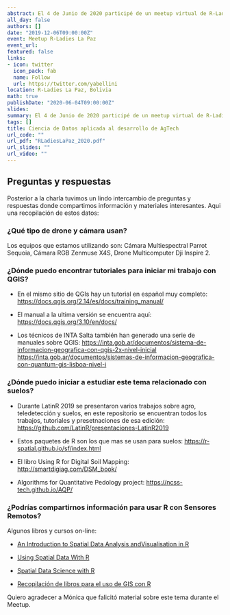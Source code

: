```yaml
---
abstract: El 4 de Junio de 2020 participé de un meetup virtual de R-Ladies La Paz. Durante la conferencia tuve la oportunidad de compartir con los asistentes mi charla sobre Data Science para desarrollar AgTech dando ejemplos desarrollados con mi equipo en la Estación Experimental Agrícola INTA de Anguil y algunos materiales de R para realizar estas tareas.
all_day: false
authors: []
date: "2019-12-06T09:00:00Z"
event: Meetup R-Ladies La Paz
event_url: 
featured: false
links:
- icon: twitter
  icon_pack: fab
  name: Follow
  url: https://twitter.com/yabellini 
location: R-Ladies La Paz, Bolivia
math: true
publishDate: "2020-06-04T09:00:00Z"
slides: 
summary: El 4 de Junio de 2020 participé de un meetup virtual de R-Ladies La Paz. Durante la conferencia tuve la oportunidad de compartir con los asistentes mi charla sobre Data Science para desarrollar AgTech dando ejemplos desarrollados con mi equipo en la Estación Experimental Agrícola INTA de Anguil y algunos materiales de R para realizar estas tareas.
tags: []
title: Ciencia de Datos aplicada al desarrollo de AgTech
url_code: ""
url_pdf: "RLadiesLaPaz_2020.pdf"
url_slides: ""
url_video: ""
---
```


## Preguntas y respuestas

Posterior a la charla tuvimos un lindo intercambio de preguntas y respuestas donde compartimos información y materiales interesantes. Aqui una recopilación de estos datos:

### ¿Qué tipo de drone y cámara usan?

Los equipos que estamos utilizando son: Cámara Multiespectral Parrot Sequoia, Cámara RGB Zenmuse X4S, Drone Multicomputer Dji Inspire 2.

### ¿Dónde puedo encontrar tutoriales para iniciar mi trabajo con QGIS?

* En el mismo sitio de QGIs hay un tutorial en español muy completo: https://docs.qgis.org/2.14/es/docs/training_manual/

* El manual a la ultima versión se encuentra aquí: https://docs.qgis.org/3.10/en/docs/

* Los técnicos de INTA Salta también han generado una serie de manuales sobre QGIS: https://inta.gob.ar/documentos/sistema-de-informacion-geografica-con-qgis-2x-nivel-inicial 
https://inta.gob.ar/documentos/sistemas-de-informacion-geografica-con-quantum-gis-lisboa-nivel-i

### ¿Dónde puedo iniciar a estudiar este tema relacionado con suelos?

* Durante LatinR 2019 se presentaron varios trabajos sobre agro, teledetección y suelos, en este repositorio se encuentran todos los trabajos, tutoriales y presetnaciones de esa edición:  https://github.com/LatinR/presentaciones-LatinR2019

* Estos paquetes de R son los que mas se usan para suelos: https://r-spatial.github.io/sf/index.html

* El libro Using R for Digital Soil Mapping: http://smartdigiag.com/DSM_book/

* Algorithms for Quantitative Pedology project: https://ncss-tech.github.io/AQP/

### ¿Podrías compartirnos información para usar R con Sensores Remotos?

Algunos libros y cursos on-line:

* [An Introduction to Spatial Data Analysis andVisualisation in R](https://www.spatialanalysisonline.com/An%20Introduction%20to%20Spatial%20Data%20Analysis%20in%20R.pdf)

* [Using Spatial Data With R](https://cengel.github.io/R-spatial/)

* [Spatial Data Science with R](https://rspatial.org/)

* [Recopilación de libros para el uso de GIS con R](http://www.geomapik.com/spatial-data-science/libros-gratis-r-para-gis-data-science/amp/)

Quiero agradecer a Mónica que falicitó material sobre este tema durante el Meetup.
